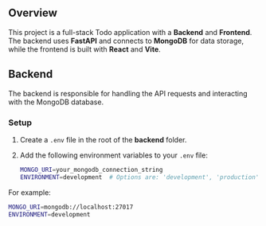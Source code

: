 ## Overview

This project is a full-stack Todo application with a **Backend** and **Frontend**. The backend uses **FastAPI** and connects to **MongoDB** for data storage, while the frontend is built with **React** and **Vite**.

## Backend

The backend is responsible for handling the API requests and interacting with the MongoDB database.

### Setup

1. Create a `.env` file in the root of the **backend** folder.
2. Add the following environment variables to your `.env` file:

   ```bash
   MONGO_URI=your_mongodb_connection_string
   ENVIRONMENT=development  # Options are: 'development', 'production' or 'testing' this affects logginglevel
   ```

For example:

```bash
MONGO_URI=mongodb://localhost:27017
ENVIRONMENT=development
```
